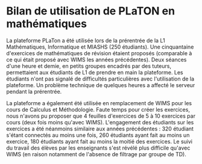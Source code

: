 
# Bilan de utilisation de PLaTON en mathématiques

La plateforme PLaTon a été utilisée lors de la prérentrée de la L1 Mathématiques, Informatique et MIASHS (250 étudiants). Une cinquantaine d'exercices de mathématiques de révision étaient proposés (comparable à ce qui était proposé avec WIMS les années précédentes). Deux séances d'une heure et demie, en petits groupes encadrés par des tuteurs, permettaient aux étudiants de L1 de prendre en main la plateforme. Les étudiants n'ont pas signalé de difficultés particulières avec l'utilisation de la plateforme. Un problème technique de quelques heures a affecté le serveur pendant la prérentrée.

La plateforme a également été utilisée en remplacement de WIMS pour les cours de Calculus et Méthodologie. Faute temps pour créer les exercices, nous n'avons pu proposer que 4 feuilles d'exercices de 5 à 10 exercices par cours (deux fois moins qu'avec WIMS). L'engagement des étudiants sur les exercices a été néanmoins similaire aux années précédentes : 320 étudiant s'étant connectés au moins une fois, 260 étudiants ayant fait au moins un exercice, 180 étudiants ayant fait au moins la moitié des exercices. Le suivi du travail des élèves par les enseignants s'est révélé plus difficile qu'avec WIMS (en raison notamment de l'absence de filtrage par groupe de TD).

<!-- Bilan fournis par david doyen le dimanche 8 mars 2020. -->
